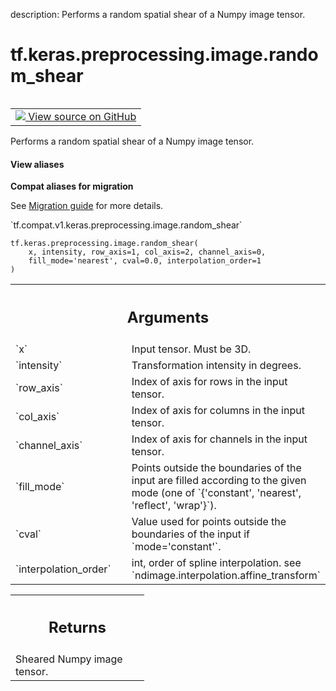 description: Performs a random spatial shear of a Numpy image tensor.

<div itemscope itemtype="http://developers.google.com/ReferenceObject">
<meta itemprop="name" content="tf.keras.preprocessing.image.random_shear" />
<meta itemprop="path" content="Stable" />
</div>

# tf.keras.preprocessing.image.random_shear

<!-- Insert buttons and diff -->

<table class="tfo-notebook-buttons tfo-api nocontent" align="left">
<td>
  <a target="_blank" href="https://github.com/keras-team/keras-preprocessing/tree/1.1.2/keras_preprocessing/image/affine_transformations.py#L93-L118">
    <img src="https://www.tensorflow.org/images/GitHub-Mark-32px.png" />
    View source on GitHub
  </a>
</td>
</table>



Performs a random spatial shear of a Numpy image tensor.

<section class="expandable">
  <h4 class="showalways">View aliases</h4>
  <p>
<b>Compat aliases for migration</b>
<p>See
<a href="https://www.tensorflow.org/guide/migrate">Migration guide</a> for
more details.</p>
<p>`tf.compat.v1.keras.preprocessing.image.random_shear`</p>
</p>
</section>

<pre class="devsite-click-to-copy prettyprint lang-py tfo-signature-link">
<code>tf.keras.preprocessing.image.random_shear(
    x, intensity, row_axis=1, col_axis=2, channel_axis=0,
    fill_mode=&#x27;nearest&#x27;, cval=0.0, interpolation_order=1
)
</code></pre>



<!-- Placeholder for "Used in" -->


<!-- Tabular view -->
 <table class="responsive fixed orange">
<colgroup><col width="214px"><col></colgroup>
<tr><th colspan="2"><h2 class="add-link">Arguments</h2></th></tr>

<tr>
<td>
`x`
</td>
<td>
Input tensor. Must be 3D.
</td>
</tr><tr>
<td>
`intensity`
</td>
<td>
Transformation intensity in degrees.
</td>
</tr><tr>
<td>
`row_axis`
</td>
<td>
Index of axis for rows in the input tensor.
</td>
</tr><tr>
<td>
`col_axis`
</td>
<td>
Index of axis for columns in the input tensor.
</td>
</tr><tr>
<td>
`channel_axis`
</td>
<td>
Index of axis for channels in the input tensor.
</td>
</tr><tr>
<td>
`fill_mode`
</td>
<td>
Points outside the boundaries of the input
are filled according to the given mode
(one of `{'constant', 'nearest', 'reflect', 'wrap'}`).
</td>
</tr><tr>
<td>
`cval`
</td>
<td>
Value used for points outside the boundaries
of the input if `mode='constant'`.
</td>
</tr><tr>
<td>
`interpolation_order`
</td>
<td>
int, order of spline interpolation.
see `ndimage.interpolation.affine_transform`
</td>
</tr>
</table>



<!-- Tabular view -->
 <table class="responsive fixed orange">
<colgroup><col width="214px"><col></colgroup>
<tr><th colspan="2"><h2 class="add-link">Returns</h2></th></tr>
<tr class="alt">
<td colspan="2">
Sheared Numpy image tensor.
</td>
</tr>

</table>

